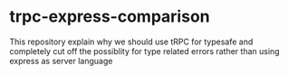# trpc-express-comparison
This repository explain why we should use tRPC for typesafe and completely cut off the possiblity for type related errors rather than using express as server language
